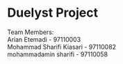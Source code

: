 # Duelyst Project
Team Members: <br />
 Arian Etemadi - 97110003<br />
 Mohammad Sharifi Kiasari - 97110082 <br />
 mohammadamin sharifi - 97110058
